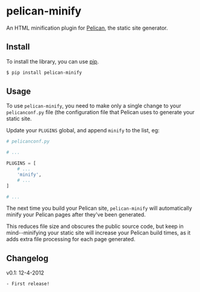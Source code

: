# pelican-minify

An HTML minification plugin for
[Pelican](http://pelican.readthedocs.org/en/latest/), the static site generator.


## Install

To install the library, you can use
[pip](http://www.pip-installer.org/en/latest/).

```bash
$ pip install pelican-minify
```


## Usage

To use `pelican-minify`, you need to make only a single change to your
`pelicanconf.py` file (the configuration file that Pelican uses to generate
your static site.

Update your `PLUGINS` global, and append `minify` to the list, eg:

``` python
# pelicanconf.py

# ...

PLUGINS = [
    # ...
    'minify',
    # ...
]

# ...
```

The next time you build your Pelican site, `pelican-minify` will automatically
minify your Pelican pages after they've been generated.

This reduces file size and obscures the public source code, but keep in
mind--minifying your static site will increase your Pelican build times, as it
adds extra file processing for each page generated.


## Changelog

v0.1: 12-4-2012

    - First release!
